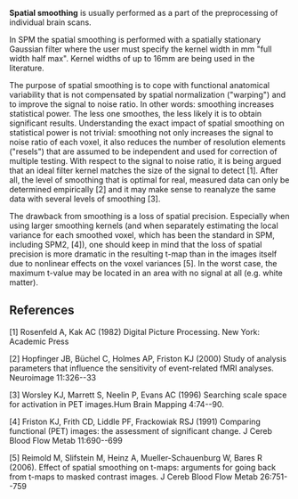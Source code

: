 **Spatial smoothing** is usually performed as a part of the
preprocessing of individual brain scans.

In SPM the spatial smoothing is performed with a spatially stationary
Gaussian filter where the user must specify the kernel width in mm
\"full width half max\". Kernel widths of up to 16mm are being used in
the literature.

The purpose of spatial smoothing is to cope with functional anatomical
variability that is not compensated by spatial normalization
(\"warping\") and to improve the signal to noise ratio. In other words:
smoothing increases statistical power. The less one smoothes, the less
likely it is to obtain significant results. Understanding the exact
impact of spatial smoothing on statistical power is not trivial:
smoothing not only increases the signal to noise ratio of each voxel, it
also reduces the number of resolution elements (\"resels\") that are
assumed to be independent and used for correction of multiple testing.
With respect to the signal to noise ratio, it is being argued that an
ideal filter kernel matches the size of the signal to detect \[1\].
After all, the level of smoothing that is optimal for real, measured
data can only be determined empirically \[2\] and it may make sense to
reanalyze the same data with several levels of smoothing \[3\].

The drawback from smoothing is a loss of spatial precision. Especially
when using larger smoothing kernels (and when separately estimating the
local variance for each smoothed voxel, which has been the standard in
SPM, including SPM2, \[4\]), one should keep in mind that the loss of
spatial precision is more dramatic in the resulting t-map than in the
images itself due to nonlinear effects on the voxel variances \[5\]. In
the worst case, the maximum t-value may be located in an area with no
signal at all (e.g. white matter).

## References

\[1\] Rosenfeld A, Kak AC (1982) Digital Picture Processing. New York:
Academic Press

\[2\] Hopfinger JB, Büchel C, Holmes AP, Friston KJ (2000) Study of
analysis parameters that influence the sensitivity of event-related fMRI
analyses. Neuroimage 11:326--33

\[3\] Worsley KJ, Marrett S, Neelin P, Evans AC (1996) Searching scale
space for activation in PET images.Hum Brain Mapping 4:74--90.

\[4\] Friston KJ, Frith CD, Liddle PF, Frackowiak RSJ (1991) Comparing
functional (PET) images: the assessment of significant change. J Cereb
Blood Flow Metab 11:690--699

\[5\] Reimold M, Slifstein M, Heinz A, Mueller-Schauenburg W, Bares R
(2006). Effect of spatial smoothing on t-maps: arguments for going back
from t-maps to masked contrast images. J Cereb Blood Flow Metab
26:751--759
